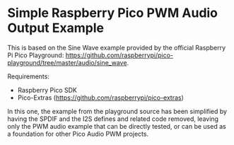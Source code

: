 # Simple Raspberry Pico PWM Audio Output Example

This is based on the Sine Wave example provided by the official Raspberry Pi Pico Playground: https://github.com/raspberrypi/pico-playground/tree/master/audio/sine_wave.

Requirements:
- Raspberry Pico SDK
- Pico-Extras (https://github.com/raspberrypi/pico-extras)

In this one, the example from the playground source has been simplified by having the SPDIF and the I2S defines and related code removed, leaving only the PWM audio example that can be directly tested, or can be used as a foundation for other Pico Audio PWM projects.
